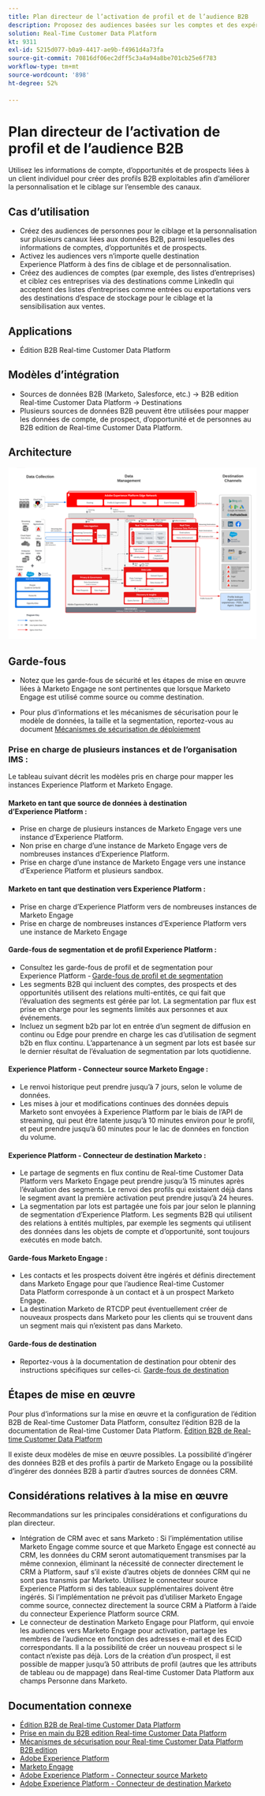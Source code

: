 ```yaml
---
title: Plan directeur de l’activation de profil et de l’audience B2B
description: Proposez des audiences basées sur les comptes et des expériences client centrées sur les profils grâce à Real-time Customer Data Platform.
solution: Real-Time Customer Data Platform
kt: 9311
exl-id: 5215d077-b0a9-4417-ae9b-f4961d4a73fa
source-git-commit: 70816df06ec2dff5c3a4a94a8be701cb25e6f783
workflow-type: tm+mt
source-wordcount: '898'
ht-degree: 52%

---
```


# Plan directeur de l’activation de profil et de l’audience B2B

Utilisez les informations de compte, d’opportunités et de prospects liées à un client individuel pour créer des profils B2B exploitables afin d’améliorer la personnalisation et le ciblage sur l’ensemble des canaux.

## Cas d’utilisation

* Créez des audiences de personnes pour le ciblage et la personnalisation sur plusieurs canaux liées aux données B2B, parmi lesquelles des informations de comptes, d’opportunités et de prospects.
* Activez les audiences vers n’importe quelle destination Experience Platform à des fins de ciblage et de personnalisation.
* Créez des audiences de comptes (par exemple, des listes d’entreprises) et ciblez ces entreprises via des destinations comme LinkedIn qui acceptent des listes d’entreprises comme entrées ou exportations vers des destinations d’espace de stockage pour le ciblage et la sensibilisation aux ventes.

## Applications

* Édition B2B Real-time Customer Data Platform

## Modèles d’intégration

* Sources de données B2B (Marketo, Salesforce, etc.) -> B2B edition Real-time Customer Data Platform -> Destinations
* Plusieurs sources de données B2B peuvent être utilisées pour mapper les données de compte, de prospect, d’opportunité et de personnes au B2B edition de Real-time Customer Data Platform.

## Architecture

![Architecture de référence pour le plan directeur d’activation B2B](assets/b2b-activation.png)

## Garde-fous

* Notez que les garde-fous de sécurité et les étapes de mise en œuvre liées à Marketo Engage ne sont pertinentes que lorsque Marketo Engage est utilisé comme source ou comme destination.

* Pour plus d’informations et les mécanismes de sécurisation pour le modèle de données, la taille et la segmentation, reportez-vous au document [ Mécanismes de sécurisation de déploiement ](../experience-platform/deployment/guardrails.md)


### Prise en charge de plusieurs instances et de l’organisation IMS :

Le tableau suivant décrit les modèles pris en charge pour mapper les instances Experience Platform et Marketo Engage.

#### Marketo en tant que source de données à destination d’Experience Platform :

* Prise en charge de plusieurs instances de Marketo Engage vers une instance d’Experience Platform.
* Non prise en charge d’une instance de Marketo Engage vers de nombreuses instances d’Experience Platform.
* Prise en charge d’une instance de Marketo Engage vers une instance d’Experience Platform et plusieurs sandbox.

#### Marketo en tant que destination vers Experience Platform :

* Prise en charge d’Experience Platform vers de nombreuses instances de Marketo Engage
* Prise en charge de nombreuses instances d’Experience Platform vers une instance de Marketo Engage

#### Garde-fous de segmentation et de profil Experience Platform :

* Consultez les garde-fous de profil et de segmentation pour Experience Platform - [Garde-fous de profil et de segmentation](https://experienceleague.adobe.com/docs/experience-platform/profile/guardrails.html?lang=fr)
* Les segments B2B qui incluent des comptes, des prospects et des opportunités utilisent des relations multi-entités, ce qui fait que l’évaluation des segments est gérée par lot. La segmentation par flux est prise en charge pour les segments limités aux personnes et aux événements.
* Incluez un segment b2b par lot en entrée d’un segment de diffusion en continu ou Edge pour prendre en charge les cas d’utilisation de segment b2b en flux continu. L’appartenance à un segment par lots est basée sur le dernier résultat de l’évaluation de segmentation par lots quotidienne.

#### Experience Platform - Connecteur source Marketo Engage :

* Le renvoi historique peut prendre jusqu’à 7 jours, selon le volume de données.
* Les mises à jour et modifications continues des données depuis Marketo sont envoyées à Experience Platform par le biais de l’API de streaming, qui peut être latente jusqu’à 10 minutes environ pour le profil, et peut prendre jusqu’à 60 minutes pour le lac de données en fonction du volume.

#### Experience Platform - Connecteur de destination Marketo :

* Le partage de segments en flux continu de Real-time Customer Data Platform vers Marketo Engage peut prendre jusqu’à 15 minutes après l’évaluation des segments. Le renvoi des profils qui existaient déjà dans le segment avant la première activation peut prendre jusqu’à 24 heures.
* La segmentation par lots est partagée une fois par jour selon le planning de segmentation d’Experience Platform. Les segments B2B qui utilisent des relations à entités multiples, par exemple les segments qui utilisent des données dans les objets de compte et d’opportunité, sont toujours exécutés en mode batch.

#### Garde-fous Marketo Engage :

* Les contacts et les prospects doivent être ingérés et définis directement dans Marketo Engage pour que l’audience Real-time Customer Data Platform corresponde à un contact et à un prospect Marketo Engage.
* La destination Marketo de RTCDP peut éventuellement créer de nouveaux prospects dans Marketo pour les clients qui se trouvent dans un segment mais qui n’existent pas dans Marketo.

#### Garde-fous de destination

* Reportez-vous à la documentation de destination pour obtenir des instructions spécifiques sur celles-ci. [Garde-fous de destination](https://experienceleague.adobe.com/docs/experience-platform/destinations/guardrails.html?lang=fr)


## Étapes de mise en œuvre

Pour plus d’informations sur la mise en œuvre et la configuration de l’édition B2B de Real-time Customer Data Platform, consultez l’édition B2B de la documentation de Real-time Customer Data Platform. [Édition B2B de Real-time Customer Data Platform](https://experienceleague.adobe.com/docs/experience-platform/rtcdp/b2b-overview.html?lang=fr)

Il existe deux modèles de mise en œuvre possibles. La possibilité d’ingérer des données B2B et des profils à partir de Marketo Engage ou la possibilité d’ingérer des données B2B à partir d’autres sources de données CRM.

## Considérations relatives à la mise en œuvre

Recommandations sur les principales considérations et configurations du plan directeur.

* Intégration de CRM avec et sans Marketo :
Si l’implémentation utilise Marketo Engage comme source et que Marketo Engage est connecté au CRM, les données du CRM seront automatiquement transmises par la même connexion, éliminant la nécessité de connecter directement le CRM à Platform, sauf s’il existe d’autres objets de données CRM qui ne sont pas transmis par Marketo. Utilisez le connecteur source Experience Platform si des tableaux supplémentaires doivent être ingérés. Si l’implémentation ne prévoit pas d’utiliser Marketo Engage comme source, connectez directement la source CRM à Platform à l’aide du connecteur Experience Platform source CRM.
* Le connecteur de destination Marketo Engage pour Platform, qui envoie les audiences vers Marketo Engage pour activation, partage les membres de l’audience en fonction des adresses e-mail et des ECID correspondants. Il a la possibilité de créer un nouveau prospect si le contact n’existe pas déjà. Lors de la création d’un prospect, il est possible de mapper jusqu’à 50 attributs de profil (autres que les attributs de tableau ou de mappage) dans Real-time Customer Data Platform aux champs Personne dans Marketo.

## Documentation connexe

* [Édition B2B de Real-time Customer Data Platform](https://experienceleague.adobe.com/docs/experience-platform/rtcdp/b2b-overview.html?lang=fr)
* [Prise en main du B2B edition Real-time Customer Data Platform](https://experienceleague.adobe.com/en/docs/experience-platform/rtcdp/intro/rtcdpb2b-intro/b2b-tutorial)
* [Mécanismes de sécurisation pour Real-time Customer Data Platform B2B edition](https://experienceleague.adobe.com/en/docs/experience-platform/rtcdp/intro/rtcdpb2b-intro/b2b-guardrails)
* [Adobe Experience Platform](https://experienceleague.adobe.com/docs/experience-platform.html?lang=fr)
* [Marketo Engage](https://experienceleague.adobe.com/docs/marketo/using/home.html)
* [Adobe Experience Platform - Connecteur source Marketo](https://experienceleague.adobe.com/docs/experience-platform/sources/connectors/adobe-applications/marketo/marketo.html?lang=fr)
* [Adobe Experience Platform - Connecteur de destination Marketo](https://experienceleague.adobe.com/docs/marketo/using/product-docs/core-marketo-concepts/smart-lists-and-static-lists/static-lists/push-an-adobe-experience-cloud-segment-to-a-marketo-static-list.html)
